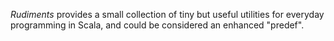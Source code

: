 _Rudiments_ provides a small collection of tiny but useful utilities for everyday programming in Scala, and
could be considered an enhanced "predef".
